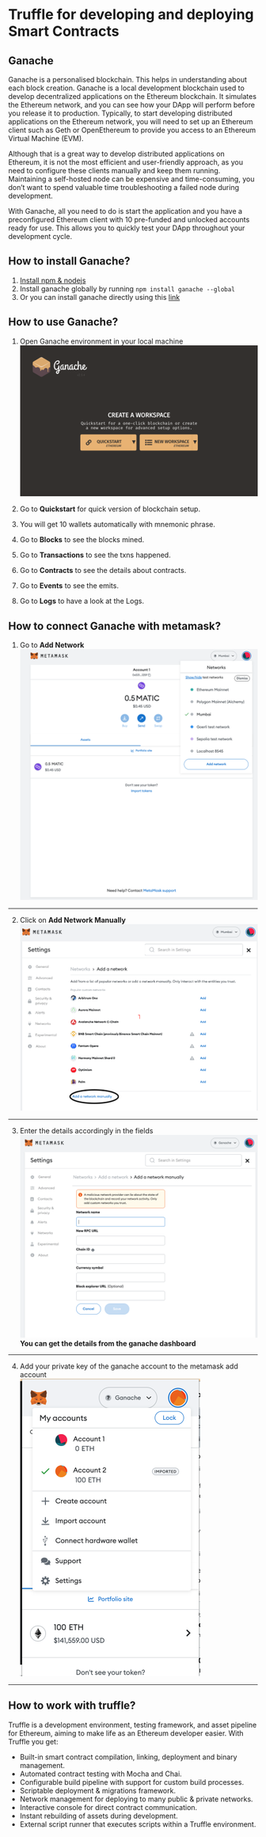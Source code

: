 # Truffle for developing and deploying Smart Contracts

## Ganache

Ganache is a personalised blockchain. This helps in understanding about each block creation. 
Ganache is a local development blockchain used to develop decentralized applications on the Ethereum blockchain. It simulates the Ethereum network, and you can see how your DApp will perform before you release it to production.
Typically, to start developing distributed applications on the Ethereum network, you will need to set up an Ethereum client such as Geth or OpenEthereum to provide you access to an Ethereum Virtual Machine (EVM).

Although that is a great way to develop distributed applications on Ethereum, it is not the most efficient and user-friendly approach, as you need to configure these clients manually and keep them running. Maintaining a self-hosted node can be expensive and time-consuming, you don’t want to spend valuable time troubleshooting a failed node during development.

With Ganache, all you need to do is start the application and you have a preconfigured Ethereum client with 10 pre-funded and unlocked accounts ready for use. This allows you to quickly test your DApp throughout your development cycle.

## How to install Ganache?

1. [Install npm & nodejs](https://nodejs.org/en/)
2. Install ganache globally by running ``` npm install ganache --global ```
3. Or you can install ganache directly using this [link](https://trufflesuite.com/ganache/)

## How to use Ganache?

1. Open Ganache environment in your local machine
![ganache](https://github.com/Web3-courses/Uniswap-Bootcamp/blob/main/Images/Screenshot%202023-01-13%20at%2010.20.51.png)

2. Go to **Quickstart** for quick version of blockchain setup.
3. You will get 10 wallets automatically with mnemonic phrase.
4. Go to **Blocks** to see the blocks mined.
5. Go to **Transactions** to see the txns happened.
6. Go to **Contracts** to see the details about contracts.
7. Go to **Events** to see the emits.
8. Go to **Logs** to have a look at the Logs. 

## How to connect Ganache with metamask?

1. Go to **Add Network**
![add network](https://github.com/Web3-courses/Uniswap-Bootcamp/blob/main/Images/Screenshot%202023-01-13%20at%2011.00.21.png)
<hr>

2. Click on **Add Network Manually**
![add network manually](https://github.com/Web3-courses/Uniswap-Bootcamp/blob/main/Images/Screenshot%202023-01-13%20at%2011.02.20.png)
<hr>

3. Enter the details accordingly in the fields
![details](https://github.com/Web3-courses/Uniswap-Bootcamp/blob/main/Images/Screenshot%202023-01-13%20at%2011.06.16.png)
**You can get the details from the ganache dashboard**
<hr>

4. Add your private key of the ganache account to the metamask add account <br/>
![add account](https://github.com/Web3-courses/Uniswap-Bootcamp/blob/main/Images/Screenshot%202023-01-13%20at%2011.12.21.png)
<hr/>

## How to work with truffle?
Truffle is a development environment, testing framework, and asset pipeline for Ethereum, aiming to make life as an Ethereum developer easier. With Truffle you get:

- Built-in smart contract compilation, linking, deployment and binary management.
- Automated contract testing with Mocha and Chai.
- Configurable build pipeline with support for custom build processes.
- Scriptable deployment & migrations framework.
- Network management for deploying to many public & private networks.
- Interactive console for direct contract communication.
- Instant rebuilding of assets during development.
- External script runner that executes scripts within a Truffle environment.













